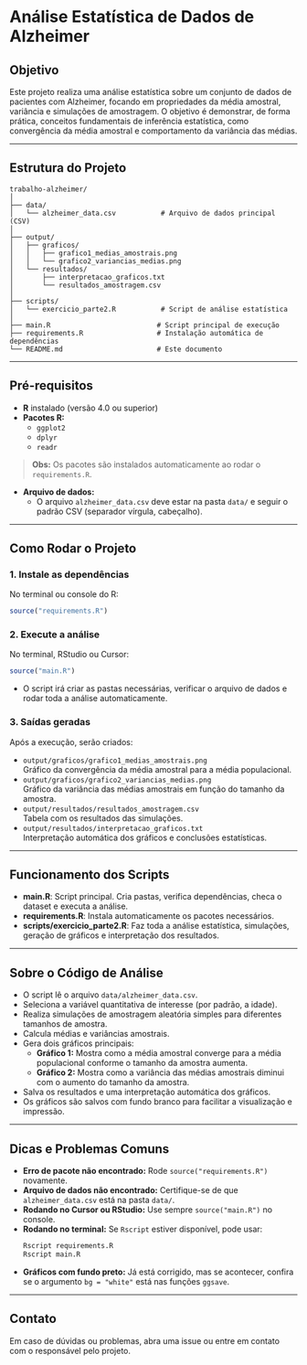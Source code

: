 # Análise Estatística de Dados de Alzheimer

## Objetivo

Este projeto realiza uma análise estatística sobre um conjunto de dados de pacientes com Alzheimer, focando em propriedades da média amostral, variância e simulações de amostragem. O objetivo é demonstrar, de forma prática, conceitos fundamentais de inferência estatística, como convergência da média amostral e comportamento da variância das médias.

---

## Estrutura do Projeto

```
trabalho-alzheimer/
│
├── data/
│   └── alzheimer_data.csv           # Arquivo de dados principal (CSV)
│
├── output/
│   ├── graficos/
│   │   ├── grafico1_medias_amostrais.png
│   │   └── grafico2_variancias_medias.png
│   └── resultados/
│       ├── interpretacao_graficos.txt
│       └── resultados_amostragem.csv
│
├── scripts/
│   └── exercicio_parte2.R           # Script de análise estatística
│
├── main.R                          # Script principal de execução
├── requirements.R                  # Instalação automática de dependências
└── README.md                       # Este documento
```

---

## Pré-requisitos

- **R** instalado (versão 4.0 ou superior)
- **Pacotes R:**
  - `ggplot2`
  - `dplyr`
  - `readr`

> **Obs:** Os pacotes são instalados automaticamente ao rodar o `requirements.R`.

- **Arquivo de dados:**
  - O arquivo `alzheimer_data.csv` deve estar na pasta `data/` e seguir o padrão CSV (separador vírgula, cabeçalho).

---

## Como Rodar o Projeto

### 1. Instale as dependências

No terminal ou console do R:
```r
source("requirements.R")
```

### 2. Execute a análise

No terminal, RStudio ou Cursor:
```r
source("main.R")
```

- O script irá criar as pastas necessárias, verificar o arquivo de dados e rodar toda a análise automaticamente.

### 3. Saídas geradas

Após a execução, serão criados:
- `output/graficos/grafico1_medias_amostrais.png`  
  Gráfico da convergência da média amostral para a média populacional.
- `output/graficos/grafico2_variancias_medias.png`  
  Gráfico da variância das médias amostrais em função do tamanho da amostra.
- `output/resultados/resultados_amostragem.csv`  
  Tabela com os resultados das simulações.
- `output/resultados/interpretacao_graficos.txt`  
  Interpretação automática dos gráficos e conclusões estatísticas.

---

## Funcionamento dos Scripts

- **main.R**: Script principal. Cria pastas, verifica dependências, checa o dataset e executa a análise.
- **requirements.R**: Instala automaticamente os pacotes necessários.
- **scripts/exercicio_parte2.R**: Faz toda a análise estatística, simulações, geração de gráficos e interpretação dos resultados.

---

## Sobre o Código de Análise

- O script lê o arquivo `data/alzheimer_data.csv`.
- Seleciona a variável quantitativa de interesse (por padrão, a idade).
- Realiza simulações de amostragem aleatória simples para diferentes tamanhos de amostra.
- Calcula médias e variâncias amostrais.
- Gera dois gráficos principais:
  - **Gráfico 1:** Mostra como a média amostral converge para a média populacional conforme o tamanho da amostra aumenta.
  - **Gráfico 2:** Mostra como a variância das médias amostrais diminui com o aumento do tamanho da amostra.
- Salva os resultados e uma interpretação automática dos gráficos.
- Os gráficos são salvos com fundo branco para facilitar a visualização e impressão.

---

## Dicas e Problemas Comuns

- **Erro de pacote não encontrado:** Rode `source("requirements.R")` novamente.
- **Arquivo de dados não encontrado:** Certifique-se de que `alzheimer_data.csv` está na pasta `data/`.
- **Rodando no Cursor ou RStudio:** Use sempre `source("main.R")` no console.
- **Rodando no terminal:** Se `Rscript` estiver disponível, pode usar:
  ```bash
  Rscript requirements.R
  Rscript main.R
  ```
- **Gráficos com fundo preto:** Já está corrigido, mas se acontecer, confira se o argumento `bg = "white"` está nas funções `ggsave`.

---

## Contato

Em caso de dúvidas ou problemas, abra uma issue ou entre em contato com o responsável pelo projeto. 
